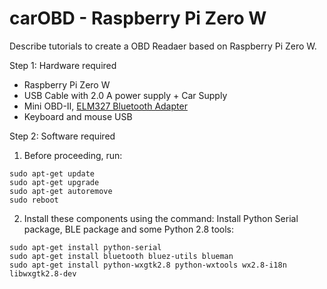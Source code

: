 # carOBD - Raspberry Pi Zero W

Describe tutorials to create a OBD Readaer based on Raspberry Pi Zero W.

Step 1: Hardware required

- Raspberry Pi Zero W
- USB Cable with 2.0 A power supply + Car Supply
- Mini OBD-II, [ELM327 Bluetooth Adapter](https://produto.mercadolivre.com.br/MLB-709261876-mini-obd2-scanner-bluetooth-automotivo-para-carro-celular--_JM)
- Keyboard and mouse USB


Step 2: Software required

1) Before proceeding, run:
```
sudo apt-get update
sudo apt-get upgrade
sudo apt-get autoremove
sudo reboot
```

2) Install these components using the command:
Install Python Serial package, BLE package and some Python 2.8 tools:

```
sudo apt-get install python-serial
sudo apt-get install bluetooth bluez-utils blueman
sudo apt-get install python-wxgtk2.8 python-wxtools wx2.8-i18n libwxgtk2.8-dev
```
